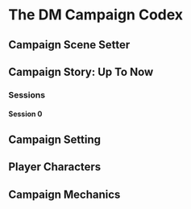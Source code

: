 # The DM Campaign Codex
## Campaign Scene Setter
## Campaign Story: Up To Now
### Sessions
#### Session 0
## Campaign Setting
## Player Characters
## Campaign Mechanics
